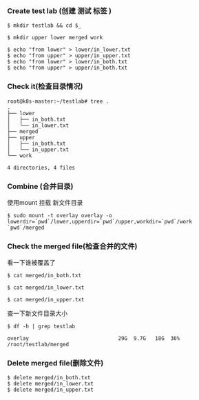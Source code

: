 ### Create test lab (创建 测试 标签 )


```shell
$ mkdir testlab && cd $_

$ mkdir upper lower merged work

$ echo "from lower" > lower/in_lower.txt
$ echo "from upper" > upper/in_upper.txt
$ echo "from lower" > lower/in_both.txt
$ echo "from upper" > upper/in_both.txt
```

### Check it(检查目录情况)

```log
root@k8s-master:~/testlab# tree .
.
├── lower
│   ├── in_both.txt
│   └── in_lower.txt
├── merged
├── upper
│   ├── in_both.txt
│   └── in_upper.txt
└── work

4 directories, 4 files
```

### Combine (合并目录)

使用mount 挂载 新文件目录
```shell
$ sudo mount -t overlay overlay -o lowerdir=`pwd`/lower,upperdir=`pwd`/upper,workdir=`pwd`/work `pwd`/merged
```

### Check the merged file(检查合并的文件)

看一下谁被覆盖了

```shell
$ cat merged/in_both.txt

$ cat merged/in_lower.txt

$ cat merged/in_upper.txt
```

查一下新文件目录大小
```shell
$ df -h | grep testlab

overlay                             29G  9.7G   18G  36% /root/testlab/merged
```

### Delete merged file(删除文件)

```shell
$ delete merged/in_both.txt
$ delete merged/in_lower.txt
$ delete merged/in_upper.txt
```
